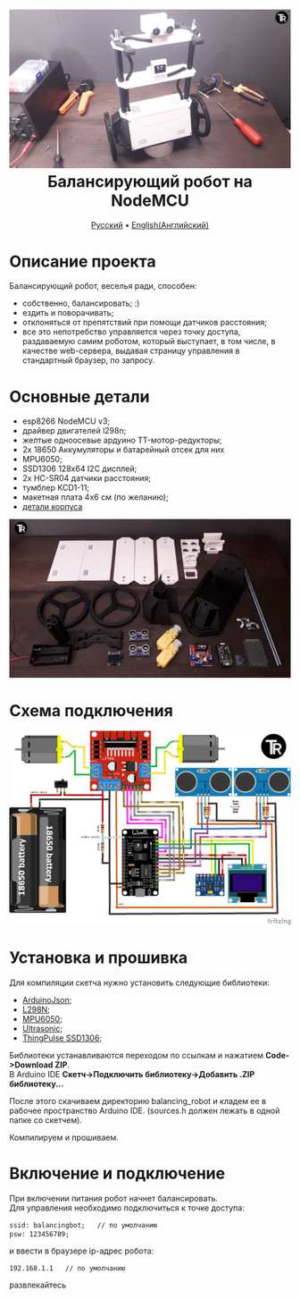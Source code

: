 <h1 align="center">
  <a href="https://youtu.be/ZRSPSNteWiU"><img src="https://github.com/TrashRobotics/BalancingRobot/blob/main/img/bbot.jpg" alt="Автоматическая неваляшка" width="800"></a>
  <br>
  Балансирующий робот на NodeMCU
  <br>
</h1>

<p align="center">
  <a href="https://github.com/TrashRobotics/BalancingRobot/blob/main/README.md">Русский</a> •
  <a href="https://github.com/TrashRobotics/BalancingRobot/blob/main/README-en.md">English(Английский)</a> 
</p>

# Описание проекта

Балансирующий робот, веселья ради, способен:     
* собственно, балансировать;  :)
* ездить и поворачивать;
* отклоняться от препятствий при помощи датчиков расстояния;
* все это непотребство управляется через точку доступа, раздаваемую 
  самим роботом, который выступает, в том числе, в качестве web-сервера,
  выдавая страницу управления в стандартный браузер, по запросу.
  
# Основные детали
* esp8266 NodeMCU v3;
* драйвер двигателей l298n;
* желтые одноосевые ардуино TT-мотор-редукторы;
* 2x 18650 Аккумуляторы и батарейный отсек для них
* MPU6050;
* SSD1306 128x64 I2C дисплей;
* 2x HC-SR04 датчики расстояния;
* тумблер KCD1-11;
* макетная плата 4x6 см (по желанию);
* [детали корпуса](https://www.thingiverse.com/thing:4967139)

![Основные детали](https://github.com/TrashRobotics/BalancingRobot/blob/main/img/parts.jpg)

# Схема подключения
![Схема подключения](https://github.com/TrashRobotics/BalancingRobot/blob/main/img/schematic.jpeg)

# Установка и прошивка
Для компиляции скетча нужно установить следующие библиотеки:
* [ArduinoJson](https://github.com/bblanchon/ArduinoJson);
* [L298N](https://github.com/AndreaLombardo/L298N);
* [MPU6050](https://github.com/ElectronicCats/mpu6050);
* [Ultrasonic](https://github.com/ErickSimoes/Ultrasonic);
* [ThingPulse SSD1306](https://github.com/ThingPulse/esp8266-oled-ssd1306);

Библиотеки устанавливаются переходом по ссылкам и нажатием **Code->Download ZIP**.            
В Arduino IDE **Скетч->Подключить библиотеку->Добавить .ZIP библиотеку...**

После этого скачиваем директорию balancing_robot и кладем ее в рабочее пространство Arduino IDE.
(sources.h должен лежать в одной папке со скетчем).

Компилируем и прошиваем.

# Включение и подключение
При включении питания робот начнет балансировать.    
Для управления необходимо подключиться к точке доступа:
```
ssid: balancingbot;   // по умолчанию
psw: 123456789;
```
и ввести в браузере ip-адрес робота:
```
192.168.1.1   // по умолчанию
```
развлекайтесь
